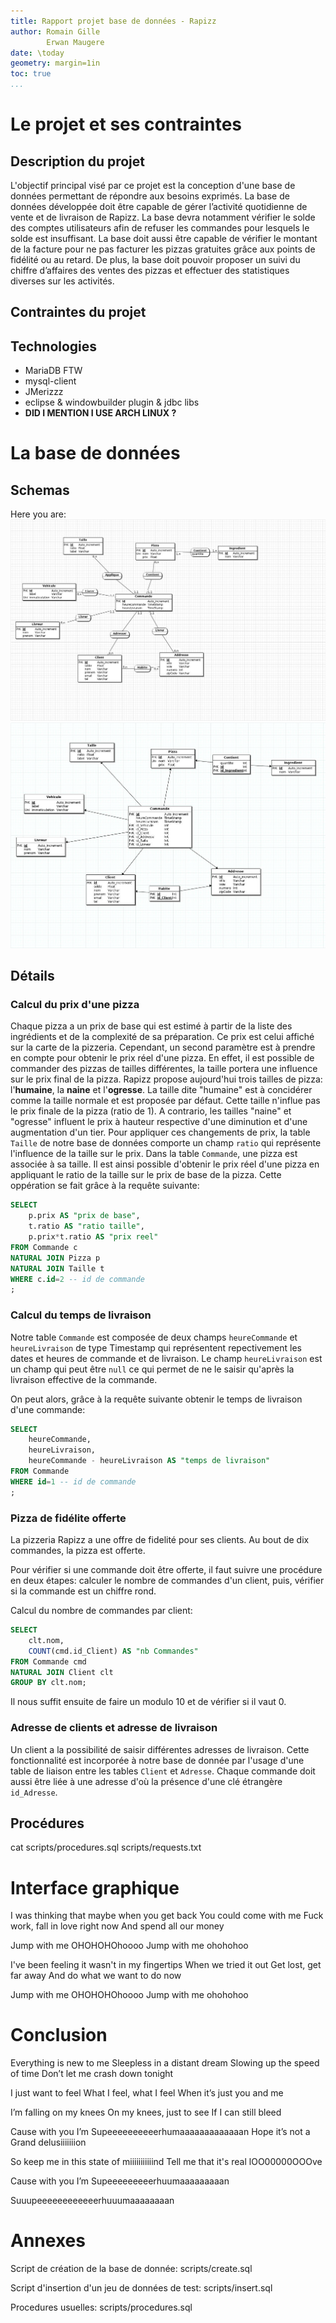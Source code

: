 ```yaml
---
title: Rapport projet base de données - Rapizz
author: Romain Gille
        Erwan Maugere
date: \today
geometry: margin=1in
toc: true
...
```


# Le projet et ses contraintes

## Description du projet
L'objectif principal visé par ce projet est la conception d'une base de données permettant de répondre aux besoins exprimés.
La base de données développée doit être capable de gérer l’activité quotidienne de vente et de livraison de Rapizz.
La base devra notamment vérifier le solde des comptes utilisateurs afin de refuser les commandes pour lesquels le solde est insuffisant.
La base doit aussi être capable de vérifier le montant de la facture pour ne pas facturer les pizzas gratuites grâce aux points de fidélité ou au retard.
De plus, la base doit pouvoir proposer un suivi du chiffre d’affaires des ventes des pizzas et effectuer des statistiques diverses sur les activités.

## Contraintes du projet
<CREEPYPASTA DU SUJET INCOMING>

## Technologies
* MariaDB FTW
* mysql-client
* JMerizzz
* eclipse & windowbuilder plugin & jdbc libs
* __DID I MENTION I USE ARCH LINUX ?__

# La base de données

## Schemas
Here you are:
![img](../img/mcd.jpg)
![img](../img/mld.jpg)

## Détails

### Calcul du prix d'une pizza
Chaque pizza a un prix de base qui est estimé à partir de la liste des ingrédients et de la complexité de sa préparation. Ce prix est celui affiché sur la carte de la pizzeria.
Cependant, un second paramètre est à prendre en compte pour obtenir le prix réel d'une pizza. En effet, il est possible de commander des pizzas de tailles différentes,
la taille portera une influence sur le prix final de la pizza.
Rapizz propose aujourd'hui trois tailles de pizza: l'**humaine**, la **naine** et l'**ogresse**.
La taille dite "humaine" est à concidérer comme la taille normale et est proposée par défaut. Cette taille n'influe pas le prix finale de la pizza (ratio de 1).
A contrario, les tailles "naine" et "ogresse" influent le prix à hauteur respective d'une diminution et d'une augmentation d'un tier.
Pour appliquer ces changements de prix, la table `Taille` de notre base de données comporte un champ `ratio` qui représente l'influence de la taille sur le prix.
Dans la table `Commande`, une pizza est associée à sa taille. Il est ainsi possible d'obtenir le prix réel d'une pizza en appliquant le ratio de la taille sur le prix de base
de la pizza.
Cette oppération se fait grâce à la requête suivante:

```sql
SELECT
    p.prix AS "prix de base",
    t.ratio AS "ratio taille",
    p.prix*t.ratio AS "prix reel"
FROM Commande c
NATURAL JOIN Pizza p
NATURAL JOIN Taille t
WHERE c.id=2 -- id de commande
;
```

### Calcul du temps de livraison
Notre table `Commande` est composée de deux champs `heureCommande` et `heureLivraison` de type Timestamp qui représentent repectivement les dates et heures de commande et de
livraison.
Le champ `heureLivraison` est un champ qui peut être `null` ce qui permet de ne le saisir qu'après la livraison effective de la commande.

On peut alors, grâce à la requête suivante obtenir le temps de livraison d'une commande:

```sql
SELECT
    heureCommande,
    heureLivraison,
    heureCommande - heureLivraison AS "temps de livraison"
FROM Commande
WHERE id=1 -- id de commande
;
```

### Pizza de fidélite offerte
La pizzeria Rapizz a une offre de fidelité pour ses clients. Au bout de dix commandes, la pizza est offerte.

Pour vérifier si une commande doit être offerte, il faut suivre une procédure en deux étapes: calculer le nombre de commandes d'un client, puis, vérifier si la commande
est un chiffre rond.

Calcul du nombre de commandes par client:
```sql
SELECT
    clt.nom,
    COUNT(cmd.id_Client) AS "nb Commandes"
FROM Commande cmd
NATURAL JOIN Client clt
GROUP BY clt.nom;
```

Il nous suffit ensuite de faire un modulo $10$ et de vérifier si il vaut $0$.

### Adresse de clients et adresse de livraison
Un client a la possibilité de saisir différentes adresses de livraison. Cette fonctionnalité est incorporée à notre base de donnée par l'usage d'une table de liaison
entre les tables `Client` et `Adresse`.
Chaque commande doit aussi être liée à une adresse d'où la présence d'une clé étrangère `id_Adresse`.

## Procédures
cat scripts/procedures.sql scripts/requests.txt

# Interface graphique
I was thinking that maybe when you get back
You could come with me
Fuck work, fall in love right now
And spend all our money

Jump with me
OHOHOHOhoooo
Jump with me ohohohoo

I've been feeling it wasn't in my fingertips
When we tried it out
Get lost, get far away
And do what we want to do now

Jump with me
OHOHOHOhoooo
Jump with me ohohohoo

# Conclusion
Everything is new to me
Sleepless in a distant dream
Slowing up the speed of time
Don’t let me crash down tonight

I just want to feel
What I feel, what I feel
When it’s just you and me

I’m falling on my knees
On my knees, just to see
If I can still bleed

Cause with you I’m
Supeeeeeeeeeerhumaaaaaaaaaaaaan
Hope it’s not a
Grand delusiiiiiiion

So keep me in this state of miiiiiiiiiiind
Tell me that it's real lOO00000OOOve

Cause with you I’m
Supeeeeeeeeerhuumaaaaaaaaan

Suuupeeeeeeeeeeeerhuuumaaaaaaaan

# Annexes

Script de création de la base de donnée:
scripts/create.sql

Script d'insertion d'un jeu de données de test:
scripts/insert.sql

Procedures usuelles:
scripts/procedures.sql
